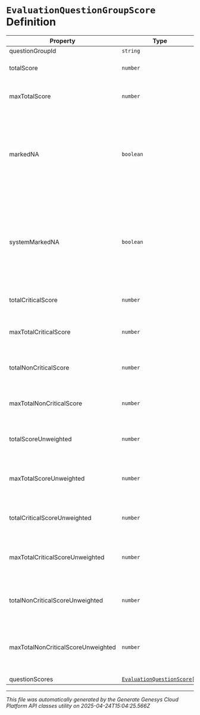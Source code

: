 # `EvaluationQuestionGroupScore` Definition

| Property | Type | Required | Description |
|----------|------|----------|-------------|
| questionGroupId | `string` | No |  |
| totalScore | `number` | No | Score of all questions in the group |
| maxTotalScore | `number` | No | Maximum possible score of all questions in the group |
| markedNA | `boolean` | No | True when the evaluation is submitted with a question group that does not have any answers. Only allowed when naEnabled is true or if set by the system |
| systemMarkedNA | `boolean` | No | If markedNA is true, systemMarkedNA indicates whether it was marked by a user or by the system due to visibility conditions. Always false if markedNA is false. |
| totalCriticalScore | `number` | No | Score of only the critical questions in the group |
| maxTotalCriticalScore | `number` | No | Maximum possible score of only the critical questions in the group |
| totalNonCriticalScore | `number` | No | Score of only the non critical questions in the group |
| maxTotalNonCriticalScore | `number` | No | Maximum possible score of only the non critical questions in the group |
| totalScoreUnweighted | `number` | No | Unweighted score of all questions in the group |
| maxTotalScoreUnweighted | `number` | No | Maximum possible unweighted score of all questions in the group |
| totalCriticalScoreUnweighted | `number` | No | Unweighted score of only the critical questions in the group |
| maxTotalCriticalScoreUnweighted | `number` | No | Maximum possible unweighted score of only the critical questions in the group |
| totalNonCriticalScoreUnweighted | `number` | No | Unweighted score of only the non critical questions in the group |
| maxTotalNonCriticalScoreUnweighted | `number` | No | Maximum possible unweighted score of only the non critical questions in the group |
| questionScores | [`EvaluationQuestionScore[]`](evaluationquestionscore-definition.md) | No |  |

---

*This file was automatically generated by the Generate Genesys Cloud Platform API classes utility on 2025-04-24T15:04:25.566Z*